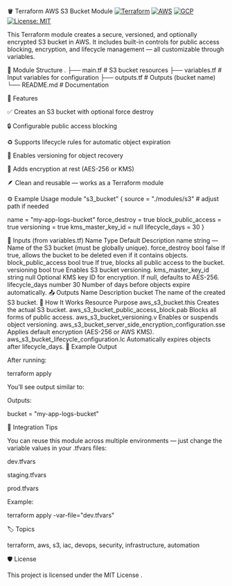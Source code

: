 🪣 Terraform AWS S3 Bucket Module
[![Terraform](https://img.shields.io/badge/Terraform-1.7%2B-7B42BC?logo=terraform)](https://www.terraform.io/)
[![AWS](https://img.shields.io/badge/AWS-S3-orange?logo=amazon-aws)](https://aws.amazon.com/s3/)
[![GCP](https://img.shields.io/badge/Multi--Cloud-Supported-blue?logo=google-cloud)](https://cloud.google.com/)
[![License: MIT](https://img.shields.io/badge/License-MIT-green.svg)](LICENSE)

This Terraform module creates a secure, versioned, and optionally encrypted S3 bucket in AWS.
It includes built-in controls for public access blocking, encryption, and lifecycle management — all customizable through variables.

📁 Module Structure
.
├── main.tf          # S3 bucket resources
├── variables.tf     # Input variables for configuration
├── outputs.tf       # Outputs (bucket name)
└── README.md        # Documentation

🚀 Features

✅ Creates an S3 bucket with optional force destroy

🔒 Configurable public access blocking

♻️ Supports lifecycle rules for automatic object expiration

🧾 Enables versioning for object recovery

🔐 Adds encryption at rest (AES-256 or KMS)

🪶 Clean and reusable — works as a Terraform module

⚙️ Example Usage
module "s3_bucket" {
  source = "./modules/s3"  # adjust path if needed

  name                = "my-app-logs-bucket"
  force_destroy       = true
  block_public_access = true
  versioning          = true
  kms_master_key_id   = null
  lifecycle_days      = 30
}

🔧 Inputs (from variables.tf)
Name	Type	Default	Description
name	string	—	Name of the S3 bucket (must be globally unique).
force_destroy	bool	false	If true, allows the bucket to be deleted even if it contains objects.
block_public_access	bool	true	If true, blocks all public access to the bucket.
versioning	bool	true	Enables S3 bucket versioning.
kms_master_key_id	string	null	Optional KMS key ID for encryption. If null, defaults to AES-256.
lifecycle_days	number	30	Number of days before objects expire automatically.
📤 Outputs
Name	Description
bucket	The name of the created S3 bucket.
🧠 How It Works
Resource	Purpose
aws_s3_bucket.this	Creates the actual S3 bucket.
aws_s3_bucket_public_access_block.pab	Blocks all forms of public access.
aws_s3_bucket_versioning.v	Enables or suspends object versioning.
aws_s3_bucket_server_side_encryption_configuration.sse	Applies default encryption (AES-256 or AWS KMS).
aws_s3_bucket_lifecycle_configuration.lc	Automatically expires objects after lifecycle_days.
🪪 Example Output

After running:

terraform apply


You’ll see output similar to:

Outputs:

bucket = "my-app-logs-bucket"

🧩 Integration Tips

You can reuse this module across multiple environments — just change the variable values in your .tfvars files:

dev.tfvars

staging.tfvars

prod.tfvars

Example:

terraform apply -var-file="dev.tfvars"

🏷️ Topics

terraform, aws, s3, iac, devops, security, infrastructure, automation

🛡️ License

This project is licensed under the MIT License
.